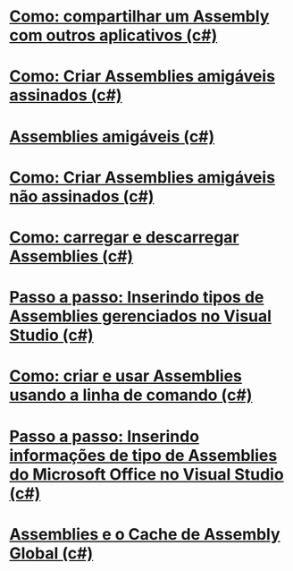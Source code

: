 # [Como: compartilhar um Assembly com outros aplicativos (c#)](how-to-share-an-assembly-with-other-applications.md)
# [Como: Criar Assemblies amigáveis assinados (c#)](how-to-create-signed-friend-assemblies.md)
# [Assemblies amigáveis (c#)](friend-assemblies.md)
# [Como: Criar Assemblies amigáveis não assinados (c#)](how-to-create-unsigned-friend-assemblies.md)
# [Como: carregar e descarregar Assemblies (c#)](how-to-load-and-unload-assemblies.md)
# [Passo a passo: Inserindo tipos de Assemblies gerenciados no Visual Studio (c#)](walkthrough-embedding-types-from-managed-assemblies-in-visual-studio.md)
# [Como: criar e usar Assemblies usando a linha de comando (c#)](how-to-create-and-use-assemblies-using-the-command-line.md)
# [Passo a passo: Inserindo informações de tipo de Assemblies do Microsoft Office no Visual Studio (c#)](walkthrough-embedding-type-information-from-microsoft-office-assemblies.md)
# [Assemblies e o Cache de Assembly Global (c#)](assemblies-and-the-global-assembly-cache.md)
